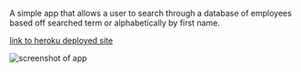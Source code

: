 A simple app that allows a user to search through a database of employees based off searched term or alphabetically by first name.

[link to heroku deployed site](https://apple-crumble-46227.herokuapp.com/)


![screenshot of app](react-employee-directory\public\images\react-employee-directory-screenshot.png)